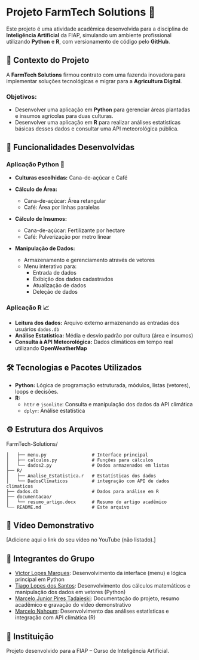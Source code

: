 # Projeto FarmTech Solutions 🌱

Este projeto é uma atividade acadêmica desenvolvida para a disciplina de **Inteligência Artificial** da FIAP, simulando um ambiente profissional utilizando **Python** e **R**, com versionamento de código pelo **GitHub**.

## 🚜 Contexto do Projeto

A **FarmTech Solutions** firmou contrato com uma fazenda inovadora para implementar soluções tecnológicas e migrar para a **Agricultura Digital**.

### Objetivos:
- Desenvolver uma aplicação em **Python** para gerenciar áreas plantadas e insumos agrícolas para duas culturas.
- Desenvolver uma aplicação em **R** para realizar análises estatísticas básicas desses dados e consultar uma API meteorológica pública.

## 📌 Funcionalidades Desenvolvidas

### Aplicação Python 🐍

- **Culturas escolhidas:** Cana-de-açúcar e Café

- **Cálculo de Área:**
  - Cana-de-açúcar: Área retangular
  - Café: Área por linhas paralelas

- **Cálculo de Insumos:**
  - Cana-de-açúcar: Fertilizante por hectare
  - Café: Pulverização por metro linear

- **Manipulação de Dados:**
  - Armazenamento e gerenciamento através de vetores
  - Menu interativo para:
    - Entrada de dados
    - Exibição dos dados cadastrados
    - Atualização de dados
    - Deleção de dados

### Aplicação R 📈

- **Leitura dos dados:** Arquivo externo armazenando as entradas dos usuários `dados.db`
- **Análise Estatística:** Média e desvio padrão por cultura (área e insumos)
- **Consulta à API Meteorológica:** Dados climáticos em tempo real utilizando **OpenWeatherMap**

## 🛠️ Tecnologias e Pacotes Utilizados

- **Python:** Lógica de programação estruturada, módulos, listas (vetores), loops e decisões.
- **R:**
  - `httr` e `jsonlite`: Consulta e manipulação dos dados da API climática
  - `dplyr`: Análise estatística

## ⚙️ Estrutura dos Arquivos

FarmTech-Solutions/
```├── python/
│   ├── menu.py                 # Interface principal
│   ├── calculos.py             # Funções para cálculos
│   └── dados2.py               # Dados armazenados em listas
├── R/
│   ├── Analise_Estatistica.r   # Estatísticas dos dados
│   └── DadosClimaticos         # integração com API de dados climaticos
├── dados.db                    # Dados para análise em R
├── documentacao/
│   └── resumo_artigo.docx      # Resumo do artigo acadêmico
└── README.md                   # Este arquivo
```


## 📸 Vídeo Demonstrativo
[Adicione aqui o link do seu vídeo no YouTube (não listado).]

## 👥 Integrantes do Grupo

- [Victor Lopes Marques](URL_DO_LINKEDIN): Desenvolvimento da interface (menu) e lógica principal em Python  
- [Tiago Lopes dos Santos](https://www.linkedin.com/in/tiago-lopes-dos-santos/): Desenvolvimento dos cálculos matemáticos e manipulação dos dados em vetores (Python)  
- [Marcelo Junior Pires Tadaieski](URL_DO_LINKEDIN): Documentação do projeto, resumo acadêmico e gravação do vídeo demonstrativo  
- [Marcelo Nahoum](URL_DO_LINKEDIN): Desenvolvimento das análises estatísticas e integração com API climática (R)


## 🏫 Instituição
Projeto desenvolvido para a FIAP – Curso de Inteligência Artificial.
